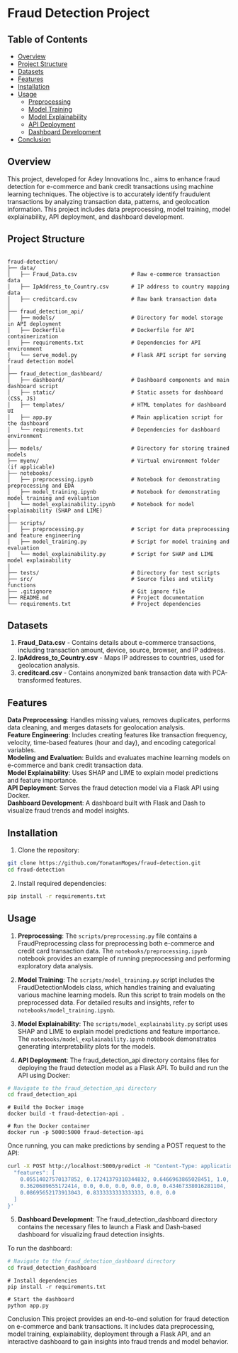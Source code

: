 # Fraud Detection Project

## Table of Contents
- [Overview](#overview)
- [Project Structure](#project-structure)
- [Datasets](#datasets)
- [Features](#features)
- [Installation](#installation)
- [Usage](#usage)
  - [Preprocessing](#1-preprocessing)
  - [Model Training](#2-model-training)
  - [Model Explainability](#3-model-explainability)
  - [API Deployment](#4-api-deployment)
  - [Dashboard Development](#5-dashboard-development)
- [Conclusion](#conclusion)


## Overview
This project, developed for Adey Innovations Inc., aims to enhance fraud detection for e-commerce and bank credit transactions using machine learning techniques. The objective is to accurately identify fraudulent transactions by analyzing transaction data, patterns, and geolocation information. This project includes data preprocessing, model training, model explainability, API deployment, and dashboard development.

## Project Structure

``` 

fraud-detection/
├── data/
│   ├── Fraud_Data.csv                 # Raw e-commerce transaction data
│   ├── IpAddress_to_Country.csv       # IP address to country mapping data
│   ├── creditcard.csv                 # Raw bank transaction data
│
├── fraud_detection_api/
│   ├── models/                        # Directory for model storage in API deployment
│   ├── Dockerfile                     # Dockerfile for API containerization
│   ├── requirements.txt               # Dependencies for API environment
│   └── serve_model.py                 # Flask API script for serving fraud detection model
│
├── fraud_detection_dashboard/
│   ├── dashboard/                     # Dashboard components and main dashboard script
│   ├── static/                        # Static assets for dashboard (CSS, JS)
│   ├── templates/                     # HTML templates for dashboard UI
│   ├── app.py                         # Main application script for the dashboard
│   └── requirements.txt               # Dependencies for dashboard environment
│
├── models/                            # Directory for storing trained models
├── myenv/                             # Virtual environment folder (if applicable)
├── notebooks/
│   ├── preprocessing.ipynb            # Notebook for demonstrating preprocessing and EDA
│   ├── model_training.ipynb           # Notebook for demonstrating model training and evaluation
│   └── model_explainability.ipynb     # Notebook for model explainability (SHAP and LIME)
│
├── scripts/
│   ├── preprocessing.py               # Script for data preprocessing and feature engineering
│   ├── model_training.py              # Script for model training and evaluation
│   └── model_explainability.py        # Script for SHAP and LIME model explainability
│
├── tests/                             # Directory for test scripts
├── src/                               # Source files and utility functions
├── .gitignore                         # Git ignore file
├── README.md                          # Project documentation
└── requirements.txt                   # Project dependencies
```
## Datasets
1. **Fraud_Data.csv** - Contains details about e-commerce transactions, including transaction amount, device, source, browser, and IP address.  
2. **IpAddress_to_Country.csv** - Maps IP addresses to countries, used for geolocation analysis.  
3. **creditcard.csv** - Contains anonymized bank transaction data with PCA-transformed features.
## Features
**Data Preprocessing**: Handles missing values, removes duplicates, performs data cleaning, and merges datasets for geolocation analysis.  
**Feature Engineering**: Includes creating features like transaction frequency, velocity, time-based features (hour and day), and encoding categorical variables.  
**Modeling and Evaluation**: Builds and evaluates machine learning models on e-commerce and bank credit transaction data.  
**Model Explainability**: Uses SHAP and LIME to explain model predictions and feature importance.  
**API Deployment**: Serves the fraud detection model via a Flask API using Docker.  
**Dashboard Development**: A dashboard built with Flask and Dash to visualize fraud trends and model insights.  

## Installation
1. Clone the repository:

```bash
git clone https://github.com/YonatanMoges/fraud-detection.git
cd fraud-detection
```
2. Install required dependencies:

```bash
pip install -r requirements.txt
```
## Usage

1. **Preprocessing**: The `scripts/preprocessing.py` file contains a FraudPreprocessing class for preprocessing both e-commerce and credit card transaction data. The `notebooks/preprocessing.ipynb` notebook provides an example of running preprocessing and performing exploratory data analysis.

2. **Model Training**: The `scripts/model_training.py` script includes the FraudDetectionModels class, which handles training and evaluating various machine learning models. Run this script to train models on the preprocessed data. For detailed results and insights, refer to `notebooks/model_training.ipynb`.

3. **Model Explainability**: The `scripts/model_explainability.py` script uses SHAP and LIME to explain model predictions and feature importance. The `notebooks/model_explainability.ipynb` notebook demonstrates generating interpretability plots for the models.

4. **API Deployment**: The fraud_detection_api directory contains files for deploying the fraud detection model as a Flask API. To build and run the API using Docker:

```bash
# Navigate to the fraud_detection_api directory
cd fraud_detection_api
```
```
# Build the Docker image
docker build -t fraud-detection-api .
```
```
# Run the Docker container
docker run -p 5000:5000 fraud-detection-api
```
Once running, you can make predictions by sending a POST request to the API:

```bash
curl -X POST http://localhost:5000/predict -H "Content-Type: application/json" -d '{
  "features": [
    0.05514027570137852, 0.17241379310344832, 0.6466963865028451, 1.0, 0.0, 1.0, 
    0.3620689655172414, 0.0, 0.0, 0.0, 0.0, 0.0, 0.43467338016281104, 
    0.08695652173913043, 0.8333333333333333, 0.0, 0.0
  ]
}'
```
5. **Dashboard Development**: The fraud_detection_dashboard directory contains the necessary files to launch a Flask and Dash-based dashboard for visualizing fraud detection insights.

To run the dashboard:

``` bash
# Navigate to the fraud_detection_dashboard directory
cd fraud_detection_dashboard
```
```
# Install dependencies
pip install -r requirements.txt
```
```
# Start the dashboard
python app.py
```
Conclusion
This project provides an end-to-end solution for fraud detection on e-commerce and bank transactions. It includes data preprocessing, model training, explainability, deployment through a Flask API, and an interactive dashboard to gain insights into fraud trends and model behavior.